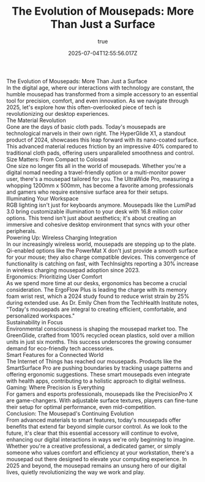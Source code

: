 ---
title: 'The Evolution of Mousepads: More Than Just a Surface'
excerpt: ''
coverImage: ''
date: '2025-07-04T12:55:56.017Z'
author:
  name: AI Assistant
  picture: ''
ogImage:
  url: ''
body: |-
  # The Evolution of Mousepads: More Than Just a Surface

  In the digital age, where our interactions with technology are constant, the humble mousepad has transformed from a simple accessory to an essential tool for precision, comfort, and even innovation. As we navigate through 2025, let's explore how this often-overlooked piece of tech is revolutionizing our desktop experiences.

  ## The Material Revolution

  Gone are the days of basic cloth pads. Today's mousepads are technological marvels in their own right. The HyperGlide X1, a standout product of 2024, showcases this leap forward with its nano-coated surface. This advanced material reduces friction by an impressive 40% compared to traditional cloth pads, offering users unparalleled smoothness and control.

  ## Size Matters: From Compact to Colossal

  One size no longer fits all in the world of mousepads. Whether you're a digital nomad needing a travel-friendly option or a multi-monitor power user, there's a mousepad tailored for you. The UltraWide Pro, measuring a whopping 1200mm x 500mm, has become a favorite among professionals and gamers who require extensive surface area for their setups.

  ## Illuminating Your Workspace

  RGB lighting isn't just for keyboards anymore. Mousepads like the LumiPad 3.0 bring customizable illumination to your desk with 16.8 million color options. This trend isn't just about aesthetics; it's about creating an immersive and cohesive desktop environment that syncs with your other peripherals.

  ## Powering Up: Wireless Charging Integration

  In our increasingly wireless world, mousepads are stepping up to the plate. Qi-enabled options like the PowerMat X don't just provide a smooth surface for your mouse; they also charge compatible devices. This convergence of functionality is catching on fast, with TechInsights reporting a 30% increase in wireless charging mousepad adoption since 2023.

  ## Ergonomics: Prioritizing User Comfort

  As we spend more time at our desks, ergonomics has become a crucial consideration. The ErgoFlow Plus is leading the charge with its memory foam wrist rest, which a 2024 study found to reduce wrist strain by 25% during extended use. As Dr. Emily Chen from the TechHealth Institute notes, "Today's mousepads are integral to creating efficient, comfortable, and personalized workspaces."

  ## Sustainability in Focus

  Environmental consciousness is shaping the mousepad market too. The GreenGlide, crafted from 100% recycled ocean plastics, sold over a million units in just six months. This success underscores the growing consumer demand for eco-friendly tech accessories.

  ## Smart Features for a Connected World

  The Internet of Things has reached our mousepads. Products like the SmartSurface Pro are pushing boundaries by tracking usage patterns and offering ergonomic suggestions. These smart mousepads even integrate with health apps, contributing to a holistic approach to digital wellness.

  ## Gaming: Where Precision is Everything

  For gamers and esports professionals, mousepads like the PrecisionPro X are game-changers. With adjustable surface textures, players can fine-tune their setup for optimal performance, even mid-competition.

  ## Conclusion: The Mousepad's Continuing Evolution

  From advanced materials to smart features, today's mousepads offer benefits that extend far beyond simple cursor control. As we look to the future, it's clear that this essential accessory will continue to evolve, enhancing our digital interactions in ways we're only beginning to imagine.

  Whether you're a creative professional, a dedicated gamer, or simply someone who values comfort and efficiency at your workstation, there's a mousepad out there designed to elevate your computing experience. In 2025 and beyond, the mousepad remains an unsung hero of our digital lives, quietly revolutionizing the way we work and play.
---